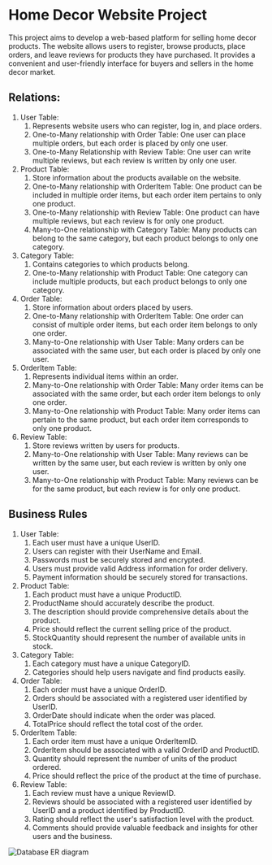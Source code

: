 
# Home Decor Website Project

This project aims to develop a web-based platform for selling home decor products. The website allows users to register, browse products, place orders, and leave reviews for products they have purchased. It provides a convenient and user-friendly interface for buyers and sellers in the home decor market.

## Relations:
<ol>
<li> User Table:
<ol>
   <li> Represents website users who can register, log in, and place orders. </li>
   <li> One-to-Many relationship with Order Table: One user can place multiple orders, but each order is placed by only one user. </li>
   <li> One-to-Many Relationship with Review Table: One user can write multiple reviews, but each review is written by only one user. </li>
</ol>
</li>

<li> Product Table:
<ol>
   <li> Store information about the products available on the website.</li>
   <li> One-to-Many relationship with OrderItem Table: One product can be included in multiple order items, but each order item pertains to only one product. </li>
   <li> One-to-Many relationship with Review Table: One product can have multiple reviews, but each review is for only one product. </li>
   <li> Many-to-One relationship with Category Table: Many products can belong to the same category, but each product belongs to only one category. </li>
</ol>
</li>

<li> Category Table:
<ol>
   <li> Contains categories to which products belong. </li>
   <li> One-to-Many relationship with Product Table: One category can include multiple products, but each product belongs to only one category. </li>
</ol>
</li>

<li> Order Table:  
<ol>
   <li> Store information about orders placed by users. </li>
   <li> One-to-Many relationship with OrderItem Table: One order can consist of multiple order items, but each order item belongs to only one order. </li>
   <li> Many-to-One relationship with User Table: Many orders can be associated with the same user, but each order is placed by only one user. </li>
</ol>
</li>

<li> OrderItem Table:
<ol>
   <li> Represents individual items within an order. </li>
   <li> Many-to-One relationship with Order Table: Many order items can be associated with the same order, but each order item belongs to only one order. </li>
   <li> Many-to-One relationship with Product Table: Many order items can pertain to the same product, but each order item corresponds to only one product. </li>
</ol>
</li>

<li> Review Table:
<ol>
   <li> Store reviews written by users for products. </li>
   <li> Many-to-One relationship with User Table: Many reviews can be written by the same user, but each review is written by only one user. </li>
   <li> Many-to-One relationship with Product Table: Many reviews can be for the same product, but each review is for only one product. </li>
</ol>
</li>
</ol>

## Business Rules
<ol>
<li> User Table: 
<ol>
   <li> Each user must have a unique UserID.</li>
   <li> Users can register with their UserName and Email. </li>
   <li> Passwords must be securely stored and encrypted. </li>
   <li> Users must provide valid Address information for order delivery. </li>
   <li> Payment information should be securely stored for transactions. </li>
</ol>
</li>

<li> Product Table:
<ol>
   <li> Each product must have a unique ProductID. </li>
   <li> ProductName should accurately describe the product. </li>
   <li> The description should provide comprehensive details about the product. </li>
   <li> Price should reflect the current selling price of the product. </li>
   <li> StockQuantity should represent the number of available units in stock. </li>
</ol>
</li>

<li> Category Table:
<ol>
   <li> Each category must have a unique CategoryID. </li>
   <li> Categories should help users navigate and find products easily. </li>
</ol>
</li>

<li> Order Table:
<ol>
   <li> Each order must have a unique OrderID. </li>
   <li> Orders should be associated with a registered user identified by UserID. </li>
   <li> OrderDate should indicate when the order was placed. </li>
   <li> TotalPrice should reflect the total cost of the order. </li>
</ol>
</li>

<li> OrderItem Table:
   <ol>
   <li> Each order item must have a unique OrderItemID. </li>
   <li> OrderItem should be associated with a valid OrderID and ProductID. </li>
   <li> Quantity should represent the number of units of the product ordered. </li>
   <li> Price should reflect the price of the product at the time of purchase. </li>
  </ol>
</li>

<li>Review Table:
<ol>
   <li> Each review must have a unique ReviewID. </li>
   <li> Reviews should be associated with a registered user identified by UserID and a product identified by ProductID. </li>
   <li> Rating should reflect the user's satisfaction level with the product. </li>
   <li> Comments should provide valuable feedback and insights for other users and the business. </li>
</ol>
</li>
</ol>

![Database ER diagram](https://github.com/Pratyusha1013/WebApp/assets/135672480/9fa6cf3d-005b-451f-8953-bf0e89da2fe3)




